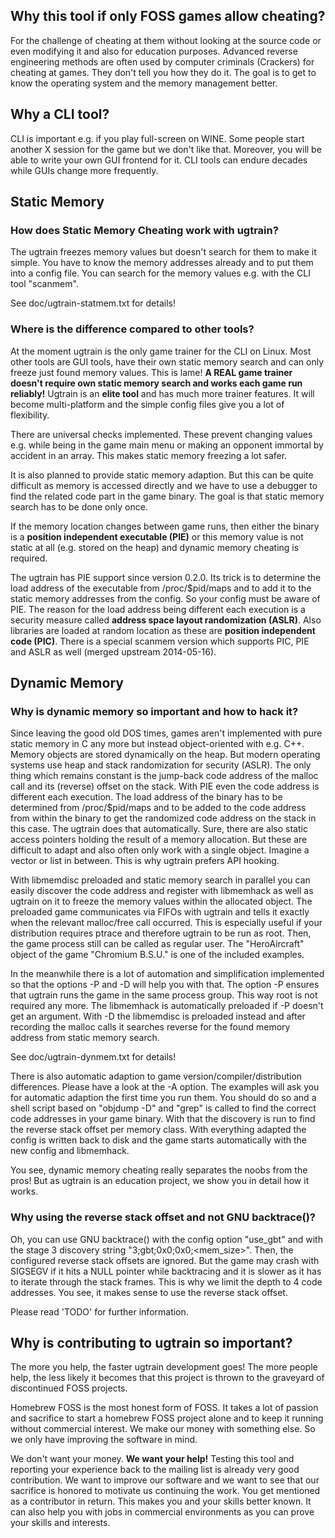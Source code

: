 ## Why this tool if only FOSS games allow cheating?

For the challenge of cheating at them without looking at the source code or
even modifying it and also for education purposes. Advanced reverse engineering
methods are often used by computer criminals (Crackers) for cheating at games.
They don't tell you how they do it. The goal is to get to know the operating
system and the memory management better.

## Why a CLI tool?

CLI is important e.g. if you play full-screen on WINE. Some people start
another X session for the game but we don't like that. Moreover, you will be
able to write your own GUI frontend for it. CLI tools can endure decades while
GUIs change more frequently.

## Static Memory

### How does Static Memory Cheating work with ugtrain?

The ugtrain freezes memory values but doesn't search for them to make it
simple. You have to know the memory addresses already and to put them into a
config file.
You can search for the memory values e.g. with the CLI tool "scanmem".

See doc/ugtrain-statmem.txt for details!

### Where is the difference compared to other tools?

At the moment ugtrain is the only game trainer for the CLI on Linux. Most other
tools are GUI tools, have their own static memory search and can only freeze
just found memory values. This is lame!
**A REAL game trainer doesn't require own static memory search and works
each game run reliably!**
Ugtrain is an **elite tool** and has much more trainer features. It will become
multi-platform and the simple config files give you a lot of flexibility.

There are universal checks implemented. These prevent changing values e.g.
while being in the game main menu or making an opponent immortal by accident in
an array. This makes static memory freezing a lot safer.

It is also planned to provide static memory adaption. But this can be quite
difficult as memory is accessed directly and we have to use a debugger to find
the related code part in the game binary. The goal is that static memory search
has to be done only once.

If the memory location changes between game runs, then either the binary is a
**position independent executable (PIE)** or this memory value is not static at
all (e.g. stored on the heap) and dynamic memory cheating is required.

The ugtrain has PIE support since version 0.2.0. Its trick is to determine the
load address of the executable from /proc/$pid/maps and to add it to the static
memory addresses from the config. So your config must be aware of PIE.
The reason for the load address being different each execution is a security
measure called **address space layout randomization (ASLR)**. Also libraries
are loaded at random location as these are **position independent code (PIC)**.
There is a special scanmem version which supports PIC, PIE and ASLR as well
(merged upstream 2014-05-16).

## Dynamic Memory

### Why is dynamic memory so important and how to hack it?

Since leaving the good old DOS times, games aren't implemented with pure
static memory in C any more but instead object-oriented with e.g. C++.
Memory objects are stored dynamically on the heap. But modern operating
systems use heap and stack randomization for security (ASLR). The only thing
which remains constant is the jump-back code address of the malloc call and
its (reverse) offset on the stack.
With PIE even the code address is different each execution. The load address
of the binary has to be determined from /proc/$pid/maps and to be added to
the code address from within the binary to get the randomized code address
on the stack in this case. The ugtrain does that automatically.
Sure, there are also static access pointers holding the result of a memory
allocation. But these are difficult to adapt and also often only work with
a single object. Imagine a vector or list in between. This is why ugtrain
prefers API hooking.

With libmemdisc preloaded and static memory search in parallel you can
easily discover the code address and register with libmemhack as well as
ugtrain on it to freeze the memory values within the allocated object. The
preloaded game communicates via FIFOs with ugtrain and tells it exactly when
the relevant malloc/free call occurred. This is especially useful if your
distribution requires ptrace and therefore ugtrain to be run as root. Then,
the game process still can be called as regular user. The "HeroAircraft"
object of the game "Chromium B.S.U." is one of the included examples.

In the meanwhile there is a lot of automation and simplification implemented
so that the options -P and -D will help you with that. The option -P ensures
that ugtrain runs the game in the same process group. This way root is not
required any more. The libmemhack is automatically preloaded if -P doesn't
get an argument. With -D the libmemdisc is preloaded instead and after
recording the malloc calls it searches reverse for the found memory address
from static memory search.

See doc/ugtrain-dynmem.txt for details!

There is also automatic adaption to game version/compiler/distribution
differences. Please have a look at the -A option. The examples will ask
you for automatic adaption the first time you run them. You should do
so and a shell script based on "objdump -D" and "grep" is called to find
the correct code addresses in your game binary. With that the discovery is
run to find the reverse stack offset per memory class. With everything
adapted the config is written back to disk and the game starts automatically
with the new config and libmemhack.

You see, dynamic memory cheating really separates the noobs from the pros!
But as ugtrain is an education project, we show you in detail how it works.

### Why using the reverse stack offset and not GNU backtrace()?

Oh, you can use GNU backtrace() with the config option "use\_gbt" and with the
stage 3 discovery string "3;gbt;0x0;0x0;<mem_size>". Then, the configured
reverse stack offsets are ignored. But the game may crash with SIGSEGV if it
hits a NULL pointer while backtracing and it is slower as it has to iterate
through the stack frames. This is why we limit the depth to 4 code addresses.
You see, it makes sense to use the reverse stack offset.

Please read 'TODO' for further information.

## Why is contributing to ugtrain so important?

The more you help, the faster ugtrain development goes! The more people help,
the less likely it becomes that this project is thrown to the graveyard of
discontinued FOSS projects.

Homebrew FOSS is the most honest form of FOSS. It takes a lot of passion and
sacrifice to start a homebrew FOSS project alone and to keep it running without
commercial interest. We make our money with something else. So we only have
improving the software in mind.

We don't want your money. **We want your help!** Testing this tool and
reporting your experience back to the mailing list is already very good
contribution. We want to improve our software and we want to see that our
sacrifice is honored to motivate us continuing the work. You get mentioned as
a contributor in return. This makes you and your skills better known. It can
also help you with jobs in commercial environments as you can prove your skills
and interests.
